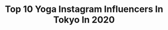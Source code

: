 ---
title: Top 10 Yoga Instagram Influencers In Tokyo In 2020
description: >-
  Find top yoga Instagram influencers in Tokyo in 2020. Most popular hashtags: #yoga #stayhome #tokyo #fitness.
platform: Instagram
profiles:
  - username: "arisa28lucia"
    fullname: >-
      Arisa
    location: "Japan"
    followers: 14074
    engagement: 603
    commentsToLikes: 0.034789
    id: ckaow4b797dc10i787gcj4ovu
    verified: false
    hashtags: "#instagood, #flowers, #sangeet, #henapainting"
  - username: "i_am__kei"
    fullname: >-
      kei
    location: "Japan"
    followers: 27036
    engagement: 228
    commentsToLikes: 0.019726
    id: ck5ck7iomwaqb0i11xg4t6d9k
    verified: false
    hashtags: "#tiktok, #workout, #myclean, #relaxing"
  - username: "galina_kerimova_jp"
    fullname: >-
      Food Art Photography 📍Kyoto
    location: "Japan"
    followers: 7145
    engagement: 267
    commentsToLikes: 0.052946
    id: ck0w3sk59v1vk0i191bl9wczf
    verified: false
    hashtags: "#vinyasaflow, #foodstylist, #foodsketching, #raku"
  - username: "_turner___"
    fullname: >-
      DAISUKE TANAKA 🇯🇵for the world
    location: "Japan"
    followers: 51449
    engagement: 95
    commentsToLikes: 0.005162
    id: ck8t50xby8h9u0j78yapdbzx6
    verified: false
    hashtags: "#1000, #aktrsportssupply, #basketball, #lifestyle"
  - username: "natsumi_fujiwara"
    fullname: >-
      藤原菜摘(Fujiwara Natsumi)
    location: "Japan"
    followers: 25414
    engagement: 131
    commentsToLikes: 0.009877
    id: ck5hn1onen1dv0i1157kdqd4f
    verified: false
    hashtags: "#cocoshnik, #menail, #deuxiemeclasse, #bayflow"
  - username: "yuumi_seimiya"
    fullname: >-
      清宮佑美 Yuumi Seimiya
    location: "Japan"
    followers: 33124
    engagement: 499
    commentsToLikes: 0.026117
    id: ck15ri99o82j60i19ms8d03g3
    verified: true
    hashtags: "#sambazon, #weddingbouquet, #staysafe, #lookbook"
  - username: "shionthebest"
    fullname: >-
      慈音 // shion ♡⋆¨̮
    location: "Japan"
    followers: 24436
    engagement: 437
    commentsToLikes: 0.017675
    id: ck0u1jb3mx4w60i1924zig2l0
    verified: false
    hashtags: "#casetify, #stateyourcase, #styledbytommy, #bali"
  - username: "lin.dworaczek"
    fullname: >-
      Paulina Dworaczek
    location: "Japan"
    followers: 8103
    engagement: 637
    commentsToLikes: 0.012749
    id: ck0w55o9j20mr0i191fqr8r9r
    verified: false
    hashtags: "#hakone, #kimono, #streetwear, #hongkong"
  - username: "risako_yamamoto"
    fullname: >-
      Risako Yamamoto
    location: "Japan"
    followers: 30068
    engagement: 185
    commentsToLikes: 0.013699
    id: ck5zih3effott0i14z1x5m2x4
    verified: false
    hashtags: "#kobe, #detox, #derule, #mynail"
  - username: "hijiki_buhigirl"
    fullname: >-
      hijiki🔄ひじき
    location: "Japan"
    followers: 24539
    engagement: 1016
    commentsToLikes: 0.023929
    id: ckap6z447hyyc0i784qnryd5t
    verified: false
    hashtags: "#dogstaram, #puggy, #dogsttaram, #yoga"
---